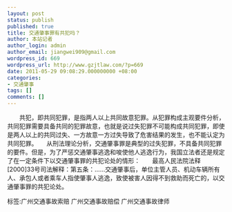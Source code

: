 ```yaml
---
layout: post
status: publish
published: true
title: 交通肇事罪有共犯吗？
author: 本站记者
author_login: admin
author_email: jiangwei909@gmail.com
wordpress_id: 669
wordpress_url: http://www.gzjtlaw.com/?p=669
date: 2011-05-29 09:08:29.000000000 +08:00
categories:
- 交通肇事
tags: []
comments: []
---
```

　　共犯，即共同犯罪，是指两人以上共同故意犯罪。从犯罪构成主观要件分析，共同犯罪需要具备共同的犯罪故意，也就是说过失犯罪不可能构成共同犯罪，即使是两人以上的共同过失、一方故意一方过失导致了危害结果的发生，也不能认定为共同犯罪。　　从刑法理论分析，交通肇事罪是典型的过失犯罪，不具备共同犯罪的要件。但是，为了严惩交通肇事逃逸和唆使他人逃逸行为，我国立法者还是规定了在一定条件下以交通肇事罪的共犯论处的情形：　　最高人民法院法释[2000]33号司法解释：第五条：......交通肇事后，单位主管人员、机动车辆所有人、承包人或者乘车人指使肇事人逃逸，致使被害人因得不到救助而死亡的，以交通肇事罪的共犯论处。标签:广州交通事故索赔 广州交通事故赔偿 广州交通事故律师
